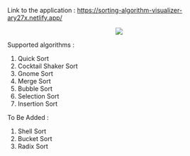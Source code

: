 Link to the application : https://sorting-algorithm-visualizer-ary27x.netlify.app/

<div align="center">
 
![](https://github.com/ary27x/sorting-algorithm-visualizer/blob/main/sorting-gif.gif)

</div>
Supported algorithms : 

<ol>
  <li> Quick Sort </li>
  <li> Cocktail Shaker Sort  </li>
  <li> Gnome Sort  </li>
  <li> Merge Sort </li>
  <li> Bubble Sort </li>
  <li> Selection Sort </li>
  <li> Insertion Sort </li>
</ol>

To Be Added :
<ol>
  <li> Shell Sort </li>
  <li> Bucket Sort</li>  
  <li> Radix Sort</li>
</ol>




